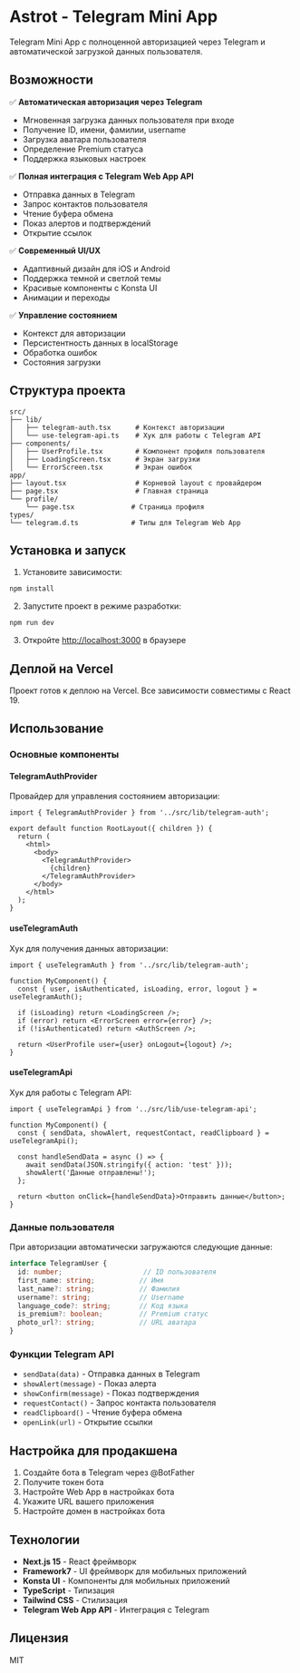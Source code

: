 # Astrot - Telegram Mini App

Telegram Mini App с полноценной авторизацией через Telegram и автоматической загрузкой данных пользователя.

## Возможности

✅ **Автоматическая авторизация через Telegram**
- Мгновенная загрузка данных пользователя при входе
- Получение ID, имени, фамилии, username
- Загрузка аватара пользователя
- Определение Premium статуса
- Поддержка языковых настроек

✅ **Полная интеграция с Telegram Web App API**
- Отправка данных в Telegram
- Запрос контактов пользователя
- Чтение буфера обмена
- Показ алертов и подтверждений
- Открытие ссылок

✅ **Современный UI/UX**
- Адаптивный дизайн для iOS и Android
- Поддержка темной и светлой темы
- Красивые компоненты с Konsta UI
- Анимации и переходы

✅ **Управление состоянием**
- Контекст для авторизации
- Персистентность данных в localStorage
- Обработка ошибок
- Состояния загрузки

## Структура проекта

```
src/
├── lib/
│   ├── telegram-auth.tsx      # Контекст авторизации
│   └── use-telegram-api.ts    # Хук для работы с Telegram API
├── components/
│   ├── UserProfile.tsx        # Компонент профиля пользователя
│   ├── LoadingScreen.tsx      # Экран загрузки
│   └── ErrorScreen.tsx        # Экран ошибок
app/
├── layout.tsx                 # Корневой layout с провайдером
├── page.tsx                   # Главная страница
└── profile/
    └── page.tsx              # Страница профиля
types/
└── telegram.d.ts             # Типы для Telegram Web App
```

## Установка и запуск

1. Установите зависимости:
```bash
npm install
```

2. Запустите проект в режиме разработки:
```bash
npm run dev
```

3. Откройте [http://localhost:3000](http://localhost:3000) в браузере

## Деплой на Vercel

Проект готов к деплою на Vercel. Все зависимости совместимы с React 19.

## Использование

### Основные компоненты

#### TelegramAuthProvider
Провайдер для управления состоянием авторизации:

```tsx
import { TelegramAuthProvider } from '../src/lib/telegram-auth';

export default function RootLayout({ children }) {
  return (
    <html>
      <body>
        <TelegramAuthProvider>
          {children}
        </TelegramAuthProvider>
      </body>
    </html>
  );
}
```

#### useTelegramAuth
Хук для получения данных авторизации:

```tsx
import { useTelegramAuth } from '../src/lib/telegram-auth';

function MyComponent() {
  const { user, isAuthenticated, isLoading, error, logout } = useTelegramAuth();
  
  if (isLoading) return <LoadingScreen />;
  if (error) return <ErrorScreen error={error} />;
  if (!isAuthenticated) return <AuthScreen />;
  
  return <UserProfile user={user} onLogout={logout} />;
}
```

#### useTelegramApi
Хук для работы с Telegram API:

```tsx
import { useTelegramApi } from '../src/lib/use-telegram-api';

function MyComponent() {
  const { sendData, showAlert, requestContact, readClipboard } = useTelegramApi();
  
  const handleSendData = async () => {
    await sendData(JSON.stringify({ action: 'test' }));
    showAlert('Данные отправлены!');
  };
  
  return <button onClick={handleSendData}>Отправить данные</button>;
}
```

### Данные пользователя

При авторизации автоматически загружаются следующие данные:

```typescript
interface TelegramUser {
  id: number;                    // ID пользователя
  first_name: string;           // Имя
  last_name?: string;           // Фамилия
  username?: string;            // Username
  language_code?: string;       // Код языка
  is_premium?: boolean;         // Premium статус
  photo_url?: string;           // URL аватара
}
```

### Функции Telegram API

- `sendData(data)` - Отправка данных в Telegram
- `showAlert(message)` - Показ алерта
- `showConfirm(message)` - Показ подтверждения
- `requestContact()` - Запрос контакта пользователя
- `readClipboard()` - Чтение буфера обмена
- `openLink(url)` - Открытие ссылки

## Настройка для продакшена

1. Создайте бота в Telegram через @BotFather
2. Получите токен бота
3. Настройте Web App в настройках бота
4. Укажите URL вашего приложения
5. Настройте домен в настройках бота

## Технологии

- **Next.js 15** - React фреймворк
- **Framework7** - UI фреймворк для мобильных приложений
- **Konsta UI** - Компоненты для мобильных приложений
- **TypeScript** - Типизация
- **Tailwind CSS** - Стилизация
- **Telegram Web App API** - Интеграция с Telegram

## Лицензия

MIT
